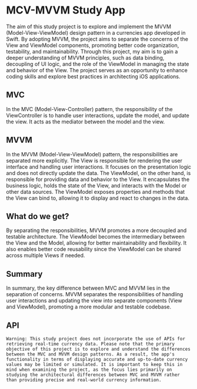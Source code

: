 
# MCV-MVVM Study App

The aim of this study project is to explore and implement the MVVM (Model-View-ViewModel) design pattern in a currencies app developed in Swift. By adopting MVVM, the project aims to separate the concerns of the View and ViewModel components, promoting better code organization, testability, and maintainability. Through this project, my aim is to gain a deeper understanding of MVVM principles, such as data binding, decoupling of UI logic, and the role of the ViewModel in managing the state and behavior of the View. The project serves as an opportunity to enhance coding skills and explore best practices in architecting iOS applications.




## MVC
In the MVC (Model-View-Controller) pattern, the responsibility of the ViewController is to handle user interactions, update the model, and update the view. It acts as the mediator between the model and the view.

## MVVM
In the MVVM (Model-View-ViewModel) pattern, the responsibilities are separated more explicitly. The View is responsible for rendering the user interface and handling user interactions. It focuses on the presentation logic and does not directly update the data. The ViewModel, on the other hand, is responsible for providing data and behavior to the View. It encapsulates the business logic, holds the state of the View, and interacts with the Model or other data sources. The ViewModel exposes properties and methods that the View can bind to, allowing it to display and react to changes in the data.

## What do we get?
By separating the responsibilities, MVVM promotes a more decoupled and testable architecture. The ViewModel becomes the intermediary between the View and the Model, allowing for better maintainability and flexibility. It also enables better code reusability since the ViewModel can be shared across multiple Views if needed.

## Summary
In summary, the key difference between MVC and MVVM lies in the separation of concerns. MVVM separates the responsibilities of handling user interactions and updating the view into separate components (View and ViewModel), promoting a more modular and testable codebase.




## API

`Warning: This study project does not incorporate the use of APIs for retrieving real-time currency data. Please note that the primary objective of this project is to explore and understand the differences between the MVC and MVVM design patterns. As a result, the app's functionality in terms of displaying accurate and up-to-date currency values may be limited or simulated. It is important to keep this in mind when examining the project, as the focus lies primarily on studying the architectural differences between MVC and MVVM rather than providing precise and real-world currency information.` 

  
